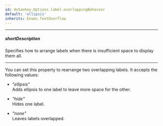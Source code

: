 ```yaml
---
id: dxSankey.Options.label.overlappingBehavior
default: 'ellipsis'
inherits: Enums.TextOverflow
---
```

---
##### shortDescription
Specifies how to arrange labels when there is insufficient space to display them all.

---
You can set this property to rearrange two overlapping labels. It accepts the following values: 

- *"ellipsis"*   
Adds ellipsis to one label to leave more space for the other.

- *"hide"*  
Hides one label.

- *"none"*  
Leaves labels overlapped.
